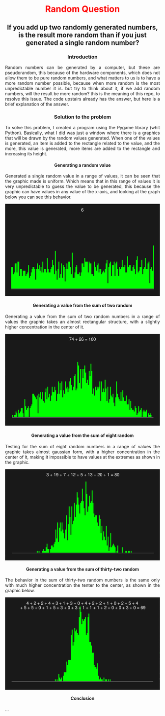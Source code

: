 <h1 align="center" style="color:#ff0000">Random Question</h1>
<h2 align="center">If you add up two randomly generated numbers, is the result more random than if you just generated a single random number?</h2>
<p></p>

<h3 align="center">Introduction</h3>
<p align="justify">Random numbers can be generated by a computer, but these are pseudorandom, this because of the hardware components, which does not allow them to be pure random numbers, and what matters to us is to have a more random number possible, because when more random is the most unpredictable number it is. but try to think about it, if we add random numbers, will the result be more random? this is the meaning of this repo, to resolve this issue. The code upstairs already has the answer, but here is a brief explanation of the answer.
</p>

<h3 align="center">Solution to the problem</h3>
<p align="justify">To solve this problem, I created a program using the Pygame library (whit Python). Basically, what I did was just a window where there is a graphics that will be drawn by the random values generated. When one of the values is generated, an item is added to the rectangle related to the value, and the more, this value is generated, more items are added to the rectangle and increasing its height.</p>

<h4 align="center">Generating a random value</h4>
<p align="justify">Generated a single random value in a range of values, it can be seen that the graphic made is uniform. Which means that in this range of values it is very unpredictable to guess the value to be generated, this because the graphic can have values in any value of the x-axis, and looking at the graph below you can see this behavior.</p>
<div align="center">
  <img src="https://github.com/RobertoCarlosMedina/random-question/blob/main/images/1random.png" alt="Imagem de grafico"/>
</div>

<h4 align="center">Generating a value from the sum of two random</h4>
<p align="justify">Generating a value from the sum of two random numbers in a range of values the graphic takes an almost rectangular structure, with a slightly higher concentration in the center of it.</p>
<div align="center">
  <img src="https://github.com/RobertoCarlosMedina/random-question/blob/main/images/2random.png" alt="Imagem de grafico"/>
</div>

<h4 align="center">Generating a value from the sum of eight random</h4>
<p align="justify">Testing for the sum of eight random numbers in a range of values the graphic takes almost gaussian form, with a higher concentration in the center of it, making it impossible to have values at the extremes as shown in the graphic.</p>
<img align="center" src="https://github.com/RobertoCarlosMedina/random-question/blob/main/images/8random.png" alt="Imagem de grafico"/>

<h4 align="center" align="center">Generating a value from the sum of thirty-two random</h4>
<p align="justify">The behavior in the sum of thirty-two random numbers is the same only with much higher concentration the tenter to the center, as shown in the graphic below.</p>
<div align="center">
  <img align="center" src="https://github.com/RobertoCarlosMedina/random-question/blob/main/images/32random.png" alt="Imagem de grafico"/>
</div>

<h4 align="center">Conclusion</h4>
<p align="justify">...</p>

